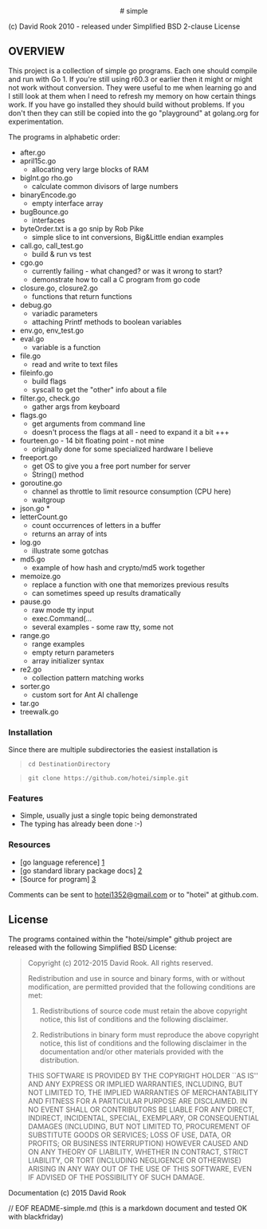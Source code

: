 <center>
# simple
</center>

 (c) David Rook 2010 - released under Simplified BSD 2-clause License

## OVERVIEW

This project is a collection of simple go programs.  Each one
should compile and run with Go 1.  If you're still using r60.3 or earlier 
then it might or
might not work without conversion.  They were useful to me when learning go and
I still look at them when I need to refresh my memory on how certain things work.
If you have go installed they should build without problems.  If you don't then
they can still be copied into the go "playground" at golang.org for experimentation.

The programs in alphabetic order:

* after.go
* april15c.go
	* allocating very large blocks of RAM
* bigInt.go rho.go
	* calculate common divisors of large numbers
* binaryEncode.go
	* empty interface array
* bugBounce.go
	* interfaces
* byteOrder.txt is a go snip by Rob Pike
	* simple slice to int conversions, Big&Little endian examples
* call.go, call_test.go
	* build & run vs test
* cgo.go
	* currently failing - what changed? or was it wrong to start?
	* demonstrate how to call a C program from go code
* closure.go, closure2.go
	* functions that return functions
* debug.go
	* variadic parameters
	* attaching Printf methods to boolean variables
* env.go, env_test.go
* eval.go
	* variable is a function
* file.go
    * read and write to text files
* fileinfo.go
	* build flags 
	* syscall to get the "other" info about a file
* filter.go, check.go
	* gather args from keyboard
* flags.go
	* get arguments from command line
	* doesn't process the flags at all - need to expand it a bit +++
* fourteen.go - 14 bit floating point - not mine
	* originally done for some specialized hardware I believe 
* freeport.go
	* get OS to give you a free port number for server
	* String() method
* goroutine.go
	* channel as throttle to limit resource consumption (CPU here)
	* waitgroup
* json.go
	* 
* letterCount.go
	* count occurrences of letters in a buffer
	* returns an array of ints
* log.go
	* illustrate some gotchas
* md5.go
	* example of how hash and crypto/md5 work together
* memoize.go
	* replace a function with one that memorizes previous results
	* can sometimes speed up results dramatically
* pause.go
	* raw mode tty input
	* exec.Command(...
	* several examples - some raw tty, some not
* range.go
	* range examples
	* empty return parameters
	* array initializer syntax
* re2.go
	* collection pattern matching works
* sorter.go
	* custom sort for Ant AI challenge
* tar.go
* treewalk.go


### Installation

Since there are multiple subdirectories the easiest installation is 

> ```cd DestinationDirectory```

> ```git clone https://github.com/hotei/simple.git```

### Features

* Simple, usually just a single topic being demonstrated
* The typing has already been done :-)
 
### Resources

* [go language reference] [1] 
* [go standard library package docs] [2]
* [Source for program] [3]

[1]: http://golang.org/ref/spec/ "go reference spec"
[2]: http://golang.org/pkg/ "go package docs"
[3]: http://github.com/hotei/simple "github.com/hotei/simple"

Comments can be sent to <hotei1352@gmail.com> or to "hotei" at github.com.


License
-------
The programs contained within the "hotei/simple" github project are released with the 
following Simplified BSD License:

> Copyright (c) 2012-2015 David Rook. All rights reserved.
> 
> Redistribution and use in source and binary forms, with or without modification, are
> permitted provided that the following conditions are met:
> 
>    1. Redistributions of source code must retain the above copyright notice, this list of
>       conditions and the following disclaimer.
> 
>    2. Redistributions in binary form must reproduce the above copyright notice, this list
>       of conditions and the following disclaimer in the documentation and/or other materials
>       provided with the distribution.
> 
> THIS SOFTWARE IS PROVIDED BY THE COPYRIGHT HOLDER ``AS IS'' AND ANY EXPRESS OR IMPLIED
> WARRANTIES, INCLUDING, BUT NOT LIMITED TO, THE IMPLIED WARRANTIES OF MERCHANTABILITY AND
> FITNESS FOR A PARTICULAR PURPOSE ARE DISCLAIMED. IN NO EVENT SHALL <COPYRIGHT HOLDER> OR
> CONTRIBUTORS BE LIABLE FOR ANY DIRECT, INDIRECT, INCIDENTAL, SPECIAL, EXEMPLARY, OR
> CONSEQUENTIAL DAMAGES (INCLUDING, BUT NOT LIMITED TO, PROCUREMENT OF SUBSTITUTE GOODS OR
> SERVICES; LOSS OF USE, DATA, OR PROFITS; OR BUSINESS INTERRUPTION) HOWEVER CAUSED AND ON
> ANY THEORY OF LIABILITY, WHETHER IN CONTRACT, STRICT LIABILITY, OR TORT (INCLUDING
> NEGLIGENCE OR OTHERWISE) ARISING IN ANY WAY OUT OF THE USE OF THIS SOFTWARE, EVEN IF
> ADVISED OF THE POSSIBILITY OF SUCH DAMAGE.

Documentation (c) 2015 David Rook 

// EOF README-simple.md  (this is a markdown document and tested OK with blackfriday)